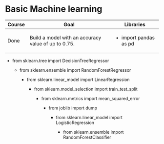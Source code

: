 # Basic Machine learning
Course | Goal | Libraries
------------- |---------------- | ---------------- 
Done | Build a model with an accuracy value of up to 0.75.  |<ul><li>import pandas as pd</li>
<ul><li>from sklearn.tree import DecisionTreeRegressor</li>
<ul><li>from sklearn.ensemble import RandomForestRegressor</li>
<ul><li>from sklearn.linear_model import LinearRegression</li>
<ul><li>from sklearn.model_selection import train_test_split</li>
<ul><li>from sklearn.metrics import mean_squared_error</li>
<ul><li>from joblib import dump</li>
<ul><li>from sklearn.linear_model import LogisticRegression </li>
<ul><li>from sklearn.ensemble import RandomForestClassifier</li>
